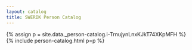 ```yaml
---
layout: catalog
title: SWERIK Person Catalog
---
```

{% assign p = site.data._person-catalog.i-TrnujynLnxKJkT74XKpMFH %}
{% include person-catalog.html p=p %}


